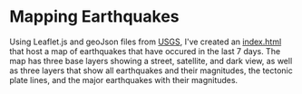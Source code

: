 # Mapping Earthquakes
Using Leaflet.js and geoJson files from [USGS](https://earthquake.usgs.gov/earthquakes/feed/v1.0/geojson.php), I've created an [index.html](Earthquake_Challenge/index.html) that host a map of earthquakes that have occured in the last 7 days. The map has three base layers showing a street, satellite, and dark view, as well as three layers that show all earthquakes and their magnitudes, the tectonic plate lines, and the major earthquakes with their magnitudes.
